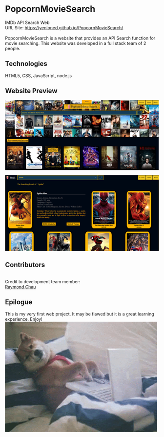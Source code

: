 # PopcornMovieSearch
IMDb API Search Web
<br>URL Site: https://yenloned.github.io/PopcornMovieSearch/
<br>
<br> PopcornMovieSearch is a website that provides an API Search function for movie searching. This website was developed in a full stack team of 2 people.
## Technologies
HTML5, CSS, JavaScript, node.js
<br>
## Website Preview

![PREVIEW!](Preview.png)

![PREVIEW!](Preview2.png)


## Contributors
<br>Credit to development team member:
<br>[Raymond Chau](https://github.com/Raymondchau1022)

## Epilogue
This is my very first web project. It may be flawed but it is a great learning experience. Enjoy!
![CAT](itdog.gif)

